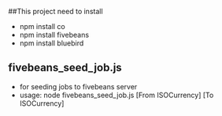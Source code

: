 ##This project need to install
* npm install co
* npm install fivebeans
* npm install bluebird


## fivebeans_seed_job.js
* for seeding jobs to fivebeans server
* usage: node fivebeans_seed_job.js [From ISOCurrency] [To ISOCurrency]